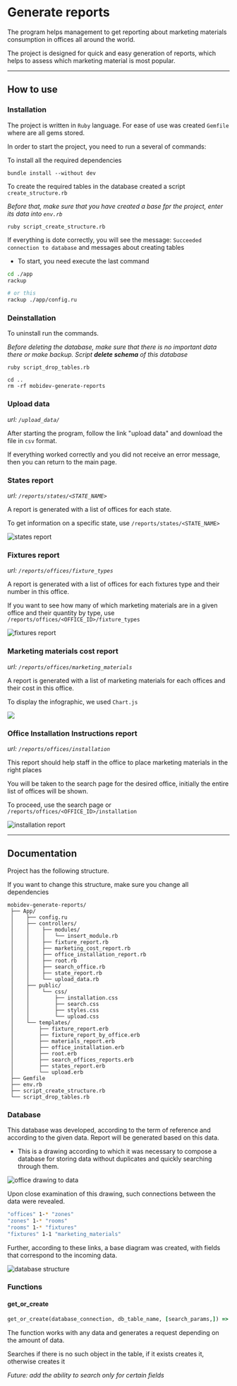 # Generate reports

The program helps management to get reporting about marketing materials consumption in offices all around the world.

The project is designed for quick and easy generation of reports, which helps to assess which marketing material is most popular.

---

## How to use

### Installation
The project is written in `Ruby` language.
For ease of use was created `Gemfile` where are all gems stored.

In order to start the project, you need to run a several of commands:

To install all the required dependencies
```
bundle install --without dev
```

To create the required tables in the database created a script `create_structure.rb`

_Before that, make sure that you have created a base fpr the project, enter its data into `env.rb`_
```
ruby script_create_structure.rb
```
If everything is dote correctly, you will see the message: `Succeeded connection to database` and messages about creating tables

* To start, you need execute the last command

```zsh
cd ./app
rackup

# or this
rackup ./app/config.ru
```

### Deinstallation

To uninstall run the commands.

_Before deleting the database, make sure that there is no important data there or make backup. Script **delete schema** of this database_

```shell
ruby script_drop_tables.rb

cd ..
rm -rf mobidev-generate-reports
```

### Upload data
_url: `/upload_data/`_

After starting the program, follow the link "upload data" and download the file in `csv` format.

If everything worked correctly and you did not receive an error message, then you can return to the main page.

### States report
_url: `/reports/states/<STATE_NAME>`_

A report is generated with a list of offices for each state.

To get information on a specific state, use `/reports/states/<STATE_NAME>`

![states report](dop_images/state_report.png)

### Fixtures report
_url: `/reports/offices/fixture_types`_

A report is generated with a list of offices for each fixtures type and their number in this office.

If you want to see how many of which marketing materials are in a given office and their quantity by type, use `/reports/offices/<OFFICE_ID>/fixture_types`

![fixtures report](dop_images/fixture_report.png)

### Marketing materials cost report

_url: `/reports/offices/marketing_materials`_

A report is generated with a list of marketing materials for each offices and their cost in this office.

To display the infographic, we used `Chart.js`

![](dop_images/mm_report.png)

### Office Installation Instructions report
_url: `/reports/offices/installation`_

This report should help staff in the office to place marketing materials in the right places

You will be taken to the search page for the desired office, initially the entire list of offices will be shown.

To proceed, use the search page or `/reports/offices/<OFFICE_ID>/installation`


![installation report](dop_images/inst_report.png)

---

## Documentation
Project has the following structure. 

If you want to change this structure, make sure you change all dependencies

```
mobidev-generate-reports/
 ├── App/
 │    ├── config.ru
 │    ├── controllers/
 │    │    ├── modules/
 │    │    │   └── insert_module.rb
 │    │    ├── fixture_report.rb
 │    │    ├── marketing_cost_report.rb
 │    │    ├── office_installation_report.rb
 │    │    ├── root.rb
 │    │    ├── search_office.rb
 │    │    ├── state_report.rb
 │    │    └── upload_data.rb
 │    ├── public/
 │    │    └── css/
 │    │        ├── installation.css
 │    │        ├── search.css
 │    │        ├── styles.css
 │    │        └── upload.css
 │    └── templates/
 │        ├── fixture_report.erb
 │        ├── fixture_report_by_office.erb
 │        ├── materials_report.erb
 │        ├── office_installation.erb
 │        ├── root.erb
 │        ├── search_offices_reports.erb
 │        ├── states_report.erb
 │        └── upload.erb
 ├── Gemfile
 ├── env.rb
 ├── script_create_structure.rb
 └── script_drop_tables.rb
```

### Database
This database was developed, according to the term of reference and according to the given data. Report will be generated based on this data.

* This is a drawing according to which it was necessary to compose a database for storing data without duplicates and quickly searching through them.

![office drawing to data](dop_images/office_drawing.png)

Upon close examination of this drawing, such connections between the data were revealed.

```sh
"offices" 1-* "zones"
"zones" 1-* "rooms"
"rooms" 1-* "fixtures"
"fixtures" 1-1 "marketing_materials"
```

Further, according to these links, a base diagram was created, with fields that correspond to the incoming data.

![database structure](dop_images/database_diagram.png)

### Functions

#### get_or_create
```ruby
get_or_create(database_connection, db_table_name, [search_params,]) => object_id_in_table
```
The function works with any data and generates a request depending on the amount of data.

Searches if there is no such object in the table, if it exists creates it, otherwise creates it

_Future: add the ability to search only for certain fields_

